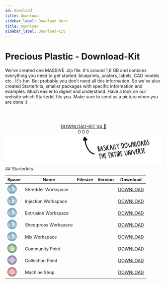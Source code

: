 ```yaml
---
id: download
title: Download
sidebar_label: Download Here
title: Download
sidebar_label: Download-Kit
---
```


<style>
:root {
  --highlight: #e1e1e1;
  --links: rgb(131, 206, 235);
  --hover: rgb(131, 206, 235);
}
</style>

# Precious Plastic - Download-Kit

We've created one MASSIVE .zip file. It's around 1,6 GB and contains everything you need to get started: blueprints, posters, labels, CAD models etc..
It's fun. But probably you don't need all this information. So we've also created Starterkits, smaller packages with specific information and examples. Much easier to digest and understand. Have a look on our website which Starterkit fits you. Make sure to send us a picture when you are done :)


<br><br>
<center>
<a id="kit" class="downloadButton js-getLinkDetails" href="https://api.github.com/repos/ONEARMY/precious-plastic-kit/releases/latest">DOWNLOAD-KIT V4 🤙</a><br>
<span align="center" id="kit-downloadCount" class="fileStats">0</span>
<span align="center" id="kit-fileSize" class="fileStats">0</span>
<span align="center" id="kit-version" class="fileStats">0</span>
</center>
<img src="assets/download/arrow.png"/>
<br>
## Starterkits

|  Space  | Name       | Filesize  |Version |Download|
|---|----------------|--------|--------|--------|
| <img src="assets/universe/badge-workspace.png" width="30"/>| Shredder Workspace |  <span id="shredder-fileSize"></span> | <span id="shredder-version"></span>  | <a id="shredder" class="small downloadButton js-getLinkDetails" href="https://api.github.com/repos/ONEARMY/precious-plastic-starterkit-shredder/releases/latest">DOWNLOAD</a><div id="shredder-downloadCount"></div> |
| <img src="assets/universe/badge-workspace.png" width="30"/>| Injection Workspace  | <span id="injection-fileSize"></span> | <span id="injection-version"></span>       | <a id="injection" class="small downloadButton js-getLinkDetails" href="https://api.github.com/repos/ONEARMY/precious-plastic-starterkit-injection/releases/latest">DOWNLOAD</a><div id="injection-downloadCount"></div>   |
| <img src="assets/universe/badge-workspace.png" width="30"/>| Extrusion Workspace  | <span id="extrusion-fileSize"></span> | <span id="extrusion-version"></span>      | <a id="extrusion" class="small downloadButton js-getLinkDetails" href="https://api.github.com/repos/ONEARMY/precious-plastic-starterkit-extrusion/releases/latest">DOWNLOAD</a><div id="extrusion-downloadCount"></div>  |
| <img src="assets/universe/badge-workspace.png" width="30"/>| Sheetpress Workspace | <span id="sheetpress-fileSize"></span> | <span id="sheetpress-version"></span>        | <a id="sheetpress" class="small downloadButton js-getLinkDetails" href="https://api.github.com/repos/ONEARMY/precious-plastic-starterkit-sheetpress/releases/latest">DOWNLOAD</a><div id="sheetpress-downloadCount"></div>    |
| <img src="assets/universe/badge-workspace.png" width="30"/>| Mix Workspace | <span id="mix-fileSize"></span> | <span id="mix-version"></span>      | <a id="mix" class="small downloadButton js-getLinkDetails" href="https://api.github.com/repos/ONEARMY/precious-plastic-starterkit-mix/releases/latest">DOWNLOAD</a><div id="mix-downloadCount"></div>    |
| <img src="assets/universe/badge-community-point.png" width="30"/>| Community Point | <span id="community-fileSize"></span> | <span id="community-version"></span>         | <a id="community" class="small downloadButton js-getLinkDetails" href="https://api.github.com/repos/ONEARMY/precious-plastic-starterkit-community/releases/latest">DOWNLOAD</a><div id="community-downloadCount"></div>    |
| <img src="assets/universe/badge-collection-point.png" width="30"/>| Collection Point | <span id="collection-fileSize"></span> | <span id="collection-version"></span>       | <a id="collection" class="small downloadButton js-getLinkDetails" href="https://api.github.com/repos/ONEARMY/precious-plastic-starterkit-collection/releases/latest">DOWNLOAD</a><div id="collection-downloadCount"></div>     |
| <img src="assets/universe/badge-machine-shop.png" width="30"/>| Machine Shop | <span id="machine-fileSize"></span> | <span id="machine-version"></span>           | <a id="machine" class="small downloadButton js-getLinkDetails" href="https://api.github.com/repos/ONEARMY/precious-plastic-starterkit-machine/releases/latest">DOWNLOAD</a><div id="machine-downloadCount"></div>     |
